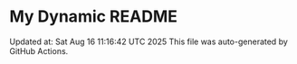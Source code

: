 # My Dynamic README
Updated at: Sat Aug 16 11:16:42 UTC 2025
This file was auto-generated by GitHub Actions.
